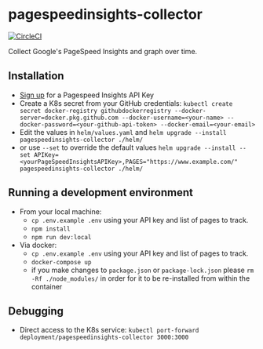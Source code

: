 # pagespeedinsights-collector

[![CircleCI](https://circleci.com/gh/Tom-Davidson/pagespeedinsights-collector.svg?style=svg&circle-token=ddeeca71dc44d011ec24408bc050c0d9098f6d1c)](https://circleci.com/gh/Tom-Davidson/pagespeedinsights-collector)

Collect Google's PageSpeed Insights and graph over time.

## Installation

- [Sign up](https://developers.google.com/speed/docs/insights/v5/get-started) for a Pagespeed Insights API Key
- Create a K8s secret from your GitHub credentials: `kubectl create secret docker-registry githubdockerregistry --docker-server=docker.pkg.github.com --docker-username=<your-name> --docker-password=<your-github-api-token> --docker-email=<your-email>`
- Edit the values in `helm/values.yaml` and `helm upgrade --install pagespeedinsights-collector ./helm/`
- or use `--set` to override the default values `helm upgrade --install --set APIKey=<yourPageSpeedInsightsAPIKey>,PAGES="https://www.example.com/" pagespeedinsights-collector ./helm/`

## Running a development environment

- From your local machine:
  - `cp .env.example .env` using your API key and list of pages to track.
  - `npm install`
  - `npm run dev:local`
- Via docker:
  - `cp .env.example .env` using your API key and list of pages to track.
  - `docker-compose up`
  - if you make changes to `package.json` or `package-lock.json` please `rm -Rf ./node_modules/` in order for it to be re-installed from within the container

## Debugging

- Direct access to the K8s service: `kubectl port-forward deployment/pagespeedinsights-collector 3000:3000`
